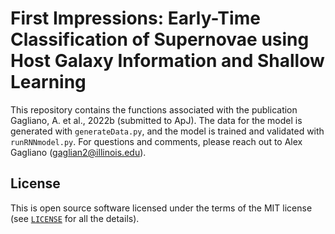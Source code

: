 # First Impressions: Early-Time Classification of Supernovae using Host Galaxy Information and Shallow Learning
This repository contains the functions associated with the publication Gagliano, A. et al., 2022b (submitted to ApJ). The data for the model is generated with `generateData.py`, and the model is trained and validated with `runRNNmodel.py`. For questions and comments, please reach out to Alex Gagliano (gaglian2@illinois.edu). 


## License

This is open source software licensed under the terms of the MIT license (see [`LICENSE`](LICENSE) for all the details).
